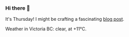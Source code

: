 ### Hi there :wave:

It's Thursday! I might be crafting a fascinating [blog post](https://benjaminwuethrich.dev).

Weather in Victoria BC: clear, at +11°C.
